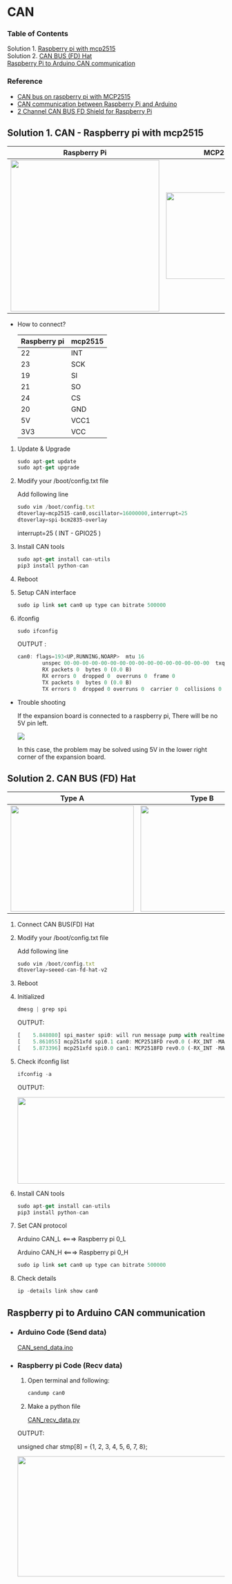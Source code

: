 # CAN


### **Table of Contents**
Solution 1. [Raspberry pi with mcp2515](#1-solution-can---raspberry-pi-with-mcp2515)   
Solution 2. [CAN BUS (FD) Hat](#can-bus-fd-hat)   
[Raspberry Pi to Arduino CAN communication](#solution-2-can-bus-fd-hat)
### **Reference**
- [CAN bus on raspberry pi with MCP2515](https://forums.raspberrypi.com/viewtopic.php?t=141052)
- [CAN communication between Raspberry Pi and Arduino](https://forums.raspberrypi.com/viewtopic.php?t=296117)
- [2 Channel CAN BUS FD Shield for Raspberry Pi](https://wiki.seeedstudio.com/2-Channel-CAN-BUS-FD-Shield-for-Raspberry-Pi/)


## Solution 1. CAN - Raspberry pi with mcp2515

| Raspberry Pi | MCP2515 |
| --- | --- |
| <img src="https://user-images.githubusercontent.com/81483791/224431790-6cea7443-c7b6-4be9-80f2-38a10a43c23e.png"  width="344" height="350"/> |  <img src="https://user-images.githubusercontent.com/81483791/224431793-a5eaa658-5cc5-4429-9aea-854ce911e34e.png"  width="253" height="200"/> |

- How to connect?    

    | Raspberry pi  | mcp2515 |
    | --- | --- |
    | 22 | INT |
    | 23 | SCK |
    | 19 | SI |
    | 21 | SO |
    | 24 | CS |
    | 20 | GND |
    | 5V | VCC1 |
    | 3V3 | VCC |

1. Update & Upgrade

    ```jsx
    sudo apt-get update
    sudo apt-get upgrade
    ```

2. Modify your /boot/config.txt file 

    Add following line

    ```jsx
    sudo vim /boot/config.txt
    dtoverlay=mcp2515-can0,oscillator=16000000,interrupt=25
    dtoverlay=spi-bcm2835-overlay
    ```
    interrupt=25 ( INT - GPIO25 )

3. Install CAN tools

    ```jsx
    sudo apt-get install can-utils
    pip3 install python-can
    ```

4. Reboot

5. Setup CAN interface

    ```jsx
    sudo ip link set can0 up type can bitrate 500000
    ```

6. ifconfig

    ```jsx
    sudo ifconfig
    ```

    OUTPUT :

    ```jsx
    can0: flags=193<UP,RUNNING,NOARP>  mtu 16
            unspec 00-00-00-00-00-00-00-00-00-00-00-00-00-00-00-00  txqueuelen 10  (UNSPEC)
            RX packets 0  bytes 0 (0.0 B)
            RX errors 0  dropped 0  overruns 0  frame 0
            TX packets 0  bytes 0 (0.0 B)
            TX errors 0  dropped 0 overruns 0  carrier 0  collisions 0
    ```

- Trouble shooting
    
    
    If the expansion board is connected to a raspberry pi, There will be no 5V pin left.
    
    <img width="" height="" src="https://user-images.githubusercontent.com/81483791/224431806-ff4851e5-8bfe-4216-938f-99f6daa243e4.png">

    In this case, the problem may be solved using 5V in the lower right corner of the expansion board.
    


## Solution 2. CAN BUS (FD) Hat

| Type A | Type B |
| --- | --- |
| <img src="https://user-images.githubusercontent.com/81483791/224437034-fc38ef37-3b75-45ed-a8c1-22c88316a955.png"  width="285" height="245"/> |  <img src="https://user-images.githubusercontent.com/81483791/224436937-1f0803f8-8a1a-4fb4-bcc7-da138b3bdf2b.png"  width="285" height="245"/> |
1. Connect CAN BUS(FD) Hat

2. Modify your /boot/config.txt file 

    Add following line
    ```jsx
    sudo vim /boot/config.txt
    dtoverlay=seeed-can-fd-hat-v2
    ```

3. Reboot

4. Initialized

    ```jsx
    dmesg | grep spi
    ```

    OUTPUT:

    ```jsx
    [    5.848080] spi_master spi0: will run message pump with realtime priority
    [    5.861055] mcp251xfd spi0.1 can0: MCP2518FD rev0.0 (-RX_INT -MAB_NO_WARN +CRC_REG +CRC_RX +CRC_TX +ECC -HD c:40.00MHz m:20.00MHz r:17.00MHz e:16.66MHz) successfully initialized.
    [    5.873396] mcp251xfd spi0.0 can1: MCP2518FD rev0.0 (-RX_INT -MAB_NO_WARN +CRC_REG +CRC_RX +CRC_TX +ECC -HD c:40.00MHz m:20.00MHz r:17.00MHz e:16.66MHz) successfully initialized.
    ```

5. Check ifconfig list

    ```jsx
    ifconfig -a
    ```

    OUTPUT:
    
    <img src="https://user-images.githubusercontent.com/81483791/194759745-bf0ca7c9-9d24-4511-8da6-451ba709fe5a.png"  width="533" height="200"/> 

6. Install CAN tools

    ```jsx
    sudo apt-get install can-utils
    pip3 install python-can
    ```

7. Set CAN protocol

    Arduino CAN_L <===> Raspberry pi 0_L

    Arduino CAN_H <===> Raspberry pi 0_H

    ```jsx
    sudo ip link set can0 up type can bitrate 500000
    ```

8. Check details

    ```jsx
    ip -details link show can0
    ```


## Raspberry pi to Arduino CAN communication


- ### Arduino Code (Send data)
    [CAN_send_data.ino](src/CAN_send_data.ino)

- ### Raspberry pi Code (Recv data)
    1. Open terminal and following:

        ```jsx
        candump can0
        ```


    2. Make a python file

        [CAN_recv_data.py](src/CAN_recv_data.py)

    OUTPUT:

    unsigned char stmp[8] = {1, 2, 3, 4, 5, 6, 7, 8};

    <img width="722" height="278" src="https://user-images.githubusercontent.com/81483791/224431801-d45689b8-214d-413f-aa30-25eda011b47c.png">
